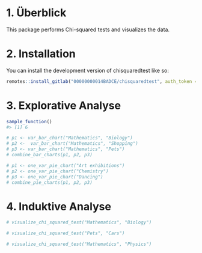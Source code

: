 
<!-- README.md is generated from README.Rmd. Please edit that file -->

# 1. Überblick

This package performs Chi-squared tests and visualizes the data.

# 2. Installation

You can install the development version of chisquaredtest like so:

``` r
remotes::install_gitlab("00000000014BADCE/chisquaredtest", auth_token = "glpat-s_hG6kgpx_CY7Pb4VbXm", host = "gitlab.lrz.de")
```

# 3. Explorative Analyse

``` r
sample_function()
#> [1] 6
```

``` r
# p1 <- var_bar_chart("Mathematics", "Biology")
# p2 <-  var_bar_chart("Mathematics", "Shopping")
# p3 <- var_bar_chart("Mathematics", "Pets")
# combine_bar_charts(p1, p2, p3)
```

``` r
# p1 <- one_var_pie_chart("Art exhibitions")
# p2 <- one_var_pie_chart("Chemistry")
# p3 <- one_var_pie_chart("Dancing")
# combine_pie_charts(p1, p2, p3)
```

# 4. Induktive Analyse

``` r
# visualize_chi_squared_test("Mathematics", "Biology")
```

``` r
# visualize_chi_squared_test("Pets", "Cars")
```

``` r
# visualize_chi_squared_test("Mathematics", "Physics")
```
